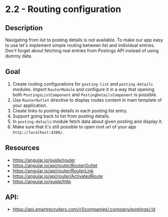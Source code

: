 # 2.2 - Routing configuration

## Description

Navigating from list to posting details is not available. To make our app easy to use let's implement simple routing between list and individual entries. Don't forget about fetching real entries from Postings API instead of using dummy data.

## Goal

1. Create routing configurations for `posting-list` and `posting-details` modules. Import `RouterModule` and configure it in a way that opening both `PostingsListComponent` and `PostingDetailsComponent` is possible.
2. Use `RouterOutlet` directive to display routes content in main template of your application.
3. Create links to posting details in each posting list entry.
4. Support going back to list from posting details.
4. In `posting-details` module fetch data about given posting and display it.
5. Make sure that it's still possible to open root url of your app `http://localhost:4200/`.

## Resources

- https://angular.io/guide/router
- https://angular.io/api/router/RouterOutlet
- https://angular.io/api/router/RouterLink
- https://angular.io/api/router/ActivatedRoute
- https://angular.io/guide/http

## API:
- https://api.smartrecruiters.com/v1/companies/:company/postings/:id